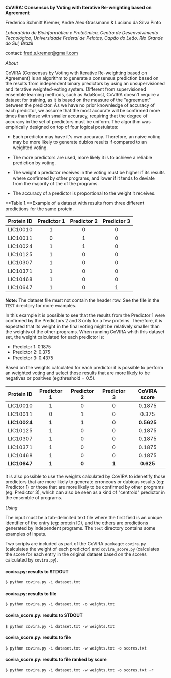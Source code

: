 **CoVIRA: Consensus by Voting with Iterative Re-weighting based on Agreement**

Frederico Schmitt Kremer, André Alex Grassmann & Luciano da Silva Pinto

*Laboratório de Bioinformática e Proteômica,*
*Centro de Desenvolvimento Tecnológico,* 
*Universidade Federal de Pelotas,*
*Capão do Leão, Rio Grande do Sul,*
*Brazil*

contact: fred.s.kremer@gmail.com

*About*


CoVIRA (Consensus by Voting with Iterative Re-weighting based on  Agreement) is an algorithm to generate a consensus prediction based on the results from independent binary predictors by using an unsupervisioned and iterative weighted-voting system. Different from supervisioned ensemble learning methods, such as AdaBoost, CoVIRA doesn't require a dataset for training, as it is based on the measure of the "agreement" between the predictor. As we have no prior knownledge of accuracy of each predictor, we assume that the most accurate will be confirmed more times than those with smaller accuracy, requiring that the degree of accuracy in the set of predictors must be uniform. The algorithm was empirically designed on top of four logical postulates:

- Each predictor may have it's own accuracy. Therefore, an naive voting may be 
more likely to generate dubios results if compared to an weighted voting.

- The more predictors are used, more likely it is to achieve a reliable prediction 
by voting.

- The weight a predictor receives in the voting must be higher if its results 
where confirmed by other programs, and lower if it tends to deviate from the 
majority of the of the programs.

- The accuracy of a predictor is proportional to the weight it receives.

**Table 1.**Example of a dataset with results from three different predictions for the same protein. 

|Protein ID | Predictor 1 | Predictor 2 | Predictor 3 |
|:---------:|:-----------:|:-----------:|:-----------:|
|LIC10010   |	        1 |           0 |           0 |
|LIC10011   |           0 |           1 |           0 |
|LIC10024   |           1 |           1 |           0 |
|LIC10125   |           1 |           0 |           0 |
|LIC10307   |           1 |           0 |           0 |
|LIC10371   |           1 |           0 |           0 |
|LIC10468   |           1 |           0 |           0 |
|LIC10647   |           1 |           0 |           1 |

**Note:** The dataset file must not contain the header row. See the file in the `TEST` directory for more examples.

In this example it is possible to see that the results from the Predictor 1 were confirmed by the Predictors 2 and 3 only for a few proteins. Therefore, it is expected that its weight in the final voting might be relatively smaller than the weights of the other programs. When running CoVIRA whith this dataset set, the weight calculated for each predictor is:

- Predictor 1: 0.1875
- Predictor 2: 0.375
- Predictor 3: 0.4375

Based on the weights calculated for each predictor it is possible to perform an weighted voting and select those results that are more likely to be negatives or positives (eg:threshold = 0.5). 

|Protein ID  | Predictor 1 | Predictor 2 | Predictor 3 | CoVIRA score |
|:----------:|:-----------:|:-----------:|:-----------:|:------------:|
|LIC10010    |	         1 |           0 |           0 | 0.1875       |
|LIC10011    |	         0 |           1 |           0 | 0.375        |
|**LIC10024**|        **1**|        **1**|        **0**|**0.5625**    |
|LIC10125    |           1 |           0 |           0 | 0.1875       |
|LIC10307    |           1 |           0 |           0 | 0.1875       |
|LIC10371    |           1 |           0 |           0 | 0.1875       |
|LIC10468    |           1 |           0 |           0 | 0.1875       |
|**LIC10647**|        **1**|        **0**|        **1**|**0.625**     |

It is also possible to use the weights calculated by CoVIRA to idenetify those predictors that are more likely to generate erroneous or dubious results (eg: Predictor 1) or those that are more likely to be confirmed by other programs (eg: Predictor 3), which can also be seen as a kind of "centroid" predictor in the ensemble of programs.

*Using*

The input must be a tab-delimited text file where the first field is an unique identifier of the entry (eg: protein ID), and the others are predictions generated by independent programs. The `test` directory contains some examples of inputs. 

Two scripts are included as part of the CoVIRA package: `covira.py` (calculates the weight of each predictor) and `covira_score.py` (calculates the score for each entry in the original dataset based on the scores calculated by `covira.py`).

#### covira.py: results to STDOUT

`$ python covira.py -i dataset.txt`

#### covira.py: results to file


`$ python covira.py -i dataset.txt -o weights.txt`

#### covira_score.py: results to STDOUT

`$ python covira.py -i dataset.txt -w weights.txt`

#### covira_score.py: results to file

`$ python covira.py -i dataset.txt -w weights.txt -o scores.txt`

#### covira_score.py: results to file ranked by score

`$ python covira.py -i dataset.txt -w weights.txt -o scores.txt -r`

